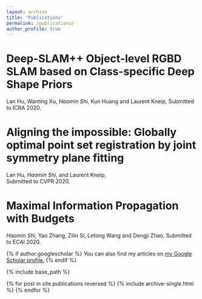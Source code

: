 ```yaml
---
layout: archive
title: "Publications"
permalink: /publications/
author_profile: true
---
```

Deep-SLAM++ Object-level RGBD SLAM based on Class-specific Deep Shape Priors
=====
Lan Hu, Wanting Xu, *Haomin Shi*, Kun Huang and Laurent Kneip,  Submitted to ICRA 2020.

Aligning the impossible: Globally optimal point set registration by joint symmetry plane fitting
======
Lan Hu, *Haomin Shi*, and Laurent Kneip,  
Submitted to CVPR 2020.

Maximal Information Propagation with Budgets
=====
*Haomin Shi*, Yao Zhang, Zilin Si, Letong Wang and Dengji Zhao, 
Submitted to ECAI 2020.


{% if author.googlescholar %}
  You can also find my articles on <u><a href="{{author.googlescholar}}">my Google Scholar profile</a>.</u>
{% endif %}

{% include base_path %}

{% for post in site.publications reversed %}
  {% include archive-single.html %}
{% endfor %}
